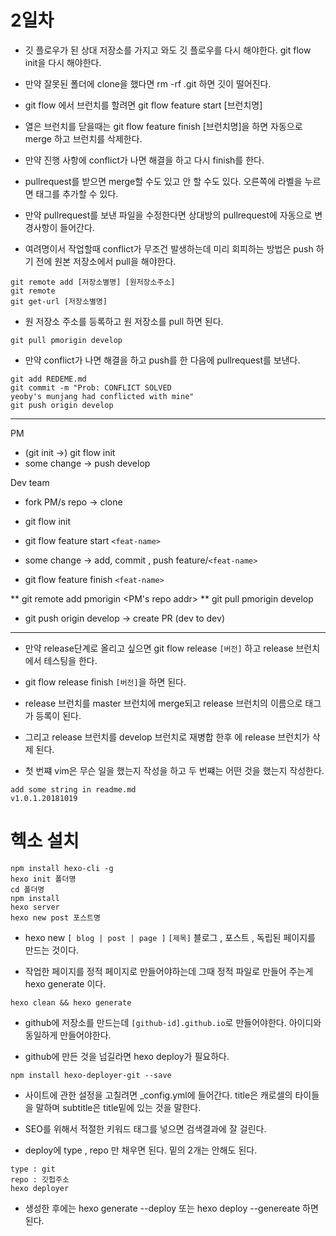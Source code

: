 # 2일차

- 깃 플로우가 된 상대 저장소를 가지고 와도 깃 플로우를 다시 해야한다. git flow init을 다시 해야한다.

- 만약 잘못된 폴더에 clone을 했다면 rm -rf .git 하면 깃이 떨어진다.

- git flow 에서 브런치를 할려면 git flow feature start [브런치명]

- 열은 브런치를 닫을때는 git flow feature finish [브런치명]을 하면 자동으로 merge 하고 브런치를 삭제한다.

- 만약 진행 사항에 conflict가 나면 해결을 하고 다시 finish를 한다.

- pullrequest를 받으면 merge할 수도 있고 안 할 수도 있다. 오른쪽에 라벨을 누르면 태그를 추가할 수 있다.

- 만약 pullrequest를 보낸 파일을 수정한다면 상대방의 pullrequest에 자동으로 변경사항이 들어간다.

- 여려명이서 작업할때 conflict가 무조건 발생하는데 미리 회피하는 방법은 push 하기 전에 원본 저장소에서 pull을 해야한다.

```
git remote add [저장소별명] [원저장소주소]
git remote
git get-url [저장소별명]
```

- 원 저장소 주소를 등록하고 원 저장소를 pull 하면 된다.

```
git pull pmorigin develop
```

- 만약 conflict가 나면 해결을 하고 push를 한 다음에 pullrequest를 보낸다.

```
git add REDEME.md
git commit -m "Prob: CONFLICT SOLVED
yeoby's munjang had conflicted with mine"
git push origin develop 
```

- - -

PM 
- (git init ->) git flow init
- some change -> push develop

Dev team
- fork PM/s repo -> clone
- git flow init 

- git flow feature start `<feat-name>`
- some change -> add, commit , push feature/`<feat-name>`
- git flow feature finish `<feat-name>`

** git remote add pmorigin <PM's repo addr>
** git pull pmorigin develop

- git push origin develop -> create PR (dev to dev)

- - -

- 만약 release단계로 올리고 싶으면 git flow release `[버전]` 하고 release 브런치에서 테스팅을 한다.

- git flow release finish `[버전]`을 하면 된다.

- release 브런치를 master 브런치에 merge되고 release 브런치의 이름으로 태그가 등록이 된다.

- 그리고 release 브런치를 develop 브런치로 재병합 한후 에 release 브런치가 삭제 된다.

- 첫 번쨰 vim은 무슨 일을 했는지 작성을 하고 두 번쨰는 어떤 것을 했는지 작성한다.

```
add some string in readme.md
v1.0.1.20181019
```

# 헥소 설치

```
npm install hexo-cli -g
hexo init 폴더명
cd 폴더명
npm install
hexo server
hexo new post 포스트명
```

- hexo new `[ blog | post | page ]` `[제목]` 블로그 , 포스트 , 독립된 페이지를 만드는 것이다.

- 작업한 페이지를 정적 페이지로 만들어야하는데 그때 정적 파일로 만들어 주는게 hexo generate 이다.

```
hexo clean && hexo generate
```

- github에 저장소를 만드는데 `[github-id].github.io`로 만들어야한다. 아이디와 동일하게 만들어야한다.

- github에 만든 것을 넘길라면 hexo deploy가 필요하다.

```
npm install hexo-deployer-git --save
```

- 사이트에 관한 설정을 고칠려면 _config.yml에 들어간다. title은 캐로셀의 타이들을 말하며 subtitle은 title밑에 있는 것을 말한다.

- SEO를 위해서 적절한 키워드 태그를 넣으면 검색결과에 잘 걸린다.

- deploy에 type , repo 만 채우면 된다. 밑의 2개는 안해도 된다.

```
type : git
repo : 깃헙주소
hexo deployer
```

- 생성한 후에는 hexo generate --deploy 또는 hexo deploy --genereate 하면 된다.
